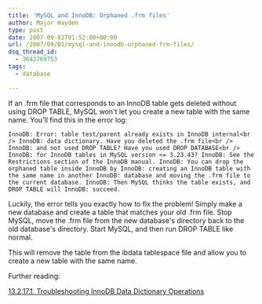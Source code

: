 ```yaml
---
title: 'MySQL and InnoDB: Orphaned .frm files'
author: Major Hayden
type: post
date: 2007-09-02T01:52:00+00:00
url: /2007/09/01/mysql-and-innodb-orphaned-frm-files/
dsq_thread_id:
  - 3642769753
tags:
  - database

---
```

If an .frm file that corresponds to an InnoDB table gets deleted without using DROP TABLE, MySQL won't let you create a new table with the same name. You'll find this in the error log:

`InnoDB: Error: table test/parent already exists in InnoDB internal<br />
InnoDB: data dictionary. Have you deleted the .frm file<br />
InnoDB: and not used DROP TABLE? Have you used DROP DATABASE<br />
InnoDB: for InnoDB tables in MySQL version <= 3.23.43?
InnoDB: See the Restrictions section of the InnoDB manual.
InnoDB: You can drop the orphaned table inside InnoDB by
InnoDB: creating an InnoDB table with the same name in another
InnoDB: database and moving the .frm file to the current database.
InnoDB: Then MySQL thinks the table exists, and DROP TABLE will
InnoDB: succeed.`

Luckily, the error tells you exactly how to fix the problem! Simply make a new database and create a table that matches your old .frm file. Stop MySQL, move the .frm file from the new database's directory back to the old database's directory. Start MySQL, and then run DROP TABLE like normal.

This will remove the table from the ibdata tablespace file and allow you to create a new table with the same name.

Further reading:

[13.2.17.1. Troubleshooting InnoDB Data Dictionary Operations][1]

 [1]: http://dev.mysql.com/doc/refman/5.0/en/innodb-troubleshooting-datadict.html
